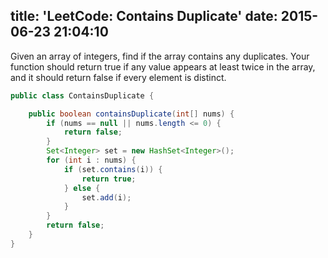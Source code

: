 title: 'LeetCode: Contains Duplicate'
date: 2015-06-23 21:04:10
---
 Given an array of integers, find if the array contains any duplicates. Your function should return true if any value appears at least twice in the array, and it should return false if every element is distinct.

```java
public class ContainsDuplicate {

    public boolean containsDuplicate(int[] nums) {
        if (nums == null || nums.length <= 0) {
            return false;
        }
        Set<Integer> set = new HashSet<Integer>();
        for (int i : nums) {
            if (set.contains(i)) {
                return true;
            } else {
                set.add(i);
            }
        }
        return false;
    }
}
```
